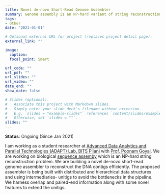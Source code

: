 ```yaml
---
title: Novel de-novo Short-Read Genome Assembler
summary: Genome assembly is an NP-hard variant of string reconstruction problem. We are builiding a novel de-novo short-read genome assembler which can be parallelized to reconstruct the DNA contigs from short reads efficiently.
tags:
- Other
date: "2021-01-01"

# Optional external URL for project (replaces project detail page).
external_link: ""

image:
  caption: 
  focal_point: Smart

url_code: ""
url_pdf: ""
url_slides: ""
url_video: ""
date_end: ""
show_date: false

# Slides (optional).
#   Associate this project with Markdown slides.
#   Simply enter your slide deck's filename without extension.
#   E.g. `slides = "example-slides"` references `content/slides/example-slides.md`.
#   Otherwise, set `slides = ""`.
slides: ""
---
```


**Status**: Ongoing (Since Jan 2021)

I am working as a student researcher at [Advanced Data Analytics and Parallel Technologies (ADAPT) Lab, BITS Pilani](https://www.bits-pilani.ac.in/pilani/computerscience/AdvancedDataAnalyticsParallelTechnologiesLaboratory) with [Prof. Poonam Goyal](https://universe.bits-pilani.ac.in/pilani/poonam/profile). We are working on biological [sequence assemby](https://en.wikipedia.org/wiki/Sequence_assembly) which is an NP-hard string reconstruction problem. We are building a novel de-novo short-read genome assembler to reconstruct the DNA contigs efficiently. The proposed assembler is being built with distributed and hierarchical data structures and using intermediaries- unitigs to avoid the bottlenecks in the pipeline. We harness overlap and paired-end information along with some novel features to extend the unitigs.

